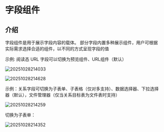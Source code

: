# 字段组件

## 介绍

字段组件是用于展示字段内容的载体。
部分字段内置多种展示组件，用户可根据实际需求选择合适的组件，以不同的方式呈现字段的值

示例: 阅读态 URL 字段可以切换为预览组件、URL组件（默认）

![20251028214033](https://static-docs.nocobase.com/20251028214033.png)

![20251028214628](https://static-docs.nocobase.com/20251028214628.png)

示例：关系字段可切换为子表单、子表格（仅对多支持）、数据选择器、下拉选择器（默认），文件管理器（仅当关系目标表为文件表时支持）

![20251028214259](https://static-docs.nocobase.com/20251028214259.png)

切换为子表单：

![20251028214352](https://static-docs.nocobase.com/20251028214352.png)
